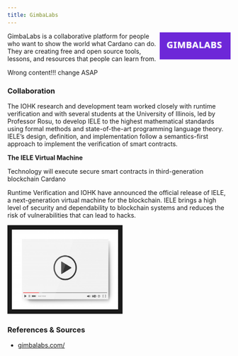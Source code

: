```yaml
---
title: GimbaLabs
---
```

<img src="/projects/business/Logo-GimbaLabs.png" alt="Logo GimbaLabs" width="160" class="projects-logo" align="right"/>
GimbaLabs is a collaborative platform for people who want to show the world what Cardano can do. They are creating free and open source tools, lessons, and resources that people can learn from.

Wrong content!!! change ASAP
### Collaboration
The IOHK research and development team worked closely with runtime verification and with several students at the University of Illinois, led by Professor Rosu, to develop IELE to the highest mathematical standards using formal methods and state-of-the-art programming language theory. IELE’s design, definition, and implementation follow a semantics-first approach to implement the verification of smart contracts.

**The IELE Virtual Machine**

Technology will execute secure smart contracts in third-generation blockchain Cardano

Runtime Verification and IOHK have announced the official release of IELE, a next-generation virtual machine for the blockchain. IELE brings a high level of security and dependability to blockchain systems and reduces the risk of vulnerabilities that can lead to hacks.


<a href="http://www.youtube.com/watch?feature=player_embedded&v=Hq-hvaD6NSA
" target="_blank"><img src="/assets/images/video-player-bar-template.jpg" 
alt="K framework and Cardano" width="240" height="180" border="10" /></a>


### References & Sources
* <a href="https://gimbalabs.com/" target="_blank">gimbalabs.com/</a>
